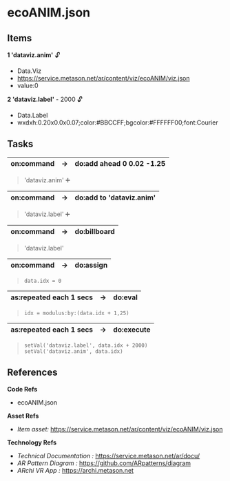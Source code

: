 # ecoANIM.json

## Items 

__1 'dataviz.anim'__  🔓
- Data.Viz
- https://service.metason.net/ar/content/viz/ecoANIM/viz.json
- value:0

__2 'dataviz.label'__ - 2000  🔓
- Data.Label
- wxdxh:0.20x0.0x0.07;color:#BBCCFF;bgcolor:#FFFFFF00;font:Courier


## Tasks 

 | on:command |  &rarr; | do:add ahead 0 0.02 -1.25 |
 |---|---|---|
> 'dataviz.anim' ➕
 
 | on:command |  &rarr; | do:add to 'dataviz.anim' |
 |---|---|---|
> 'dataviz.label' ➕
 
 | on:command |  &rarr; | do:billboard |
 |---|---|---|
> 'dataviz.label'
 
 | on:command |  &rarr; | do:assign |
 |---|---|---|
> `data.idx = 0`
 
 | as:repeated each 1 secs |  &rarr; | do:eval |
 |---|---|---|
> `idx = modulus:by:(data.idx + 1,25)`
 
 | as:repeated each 1 secs |  &rarr; | do:execute |
 |---|---|---|
>  `setVal('dataviz.label', data.idx + 2000)`  
>  `setVal('dataviz.anim', data.idx)`  
> 
 

## References 

__Code Refs__

- ecoANIM.json

__Asset Refs__

- _Item asset:_ https://service.metason.net/ar/content/viz/ecoANIM/viz.json

__Technology Refs__

- _Technical Documentation :_ https://service.metason.net/ar/docu/
- _AR Pattern Diagram :_ https://github.com/ARpatterns/diagram
- _ARchi VR App :_ https://archi.metason.net

